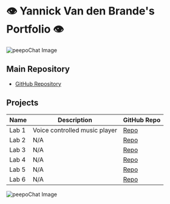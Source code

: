 # 👁️ Yannick Van den Brande's Portfolio 👁️

![peepoChat Image](https://cdn.7tv.app/emote/63438a743d1bc89e0ff9e400/4x.webp)


## Main Repository
- [GitHub Repository](https://github.com/NANIOY/DEV5-lab-portfolio)

## Projects

| **Name**        | **Description**                                | **GitHub Repo** |
|-----------------|-----------------------------------------------|-----------------|
| Lab 1           | Voice controlled music player                | [Repo](https://github.com/Nvnchi/lab1) |
| Lab 2           | N/A                     | [Repo](#)        |
| Lab 3           | N/A                     | [Repo](#)        |
| Lab 4           | N/A                     | [Repo](#)        |
| Lab 5           | N/A                     | [Repo](#)        |
| Lab 6           | N/A                     | [Repo](#)        |

![peepoChat Image](https://cdn.7tv.app/emote/62ec1cfdd2e11183867d8c3b/4x.webp)
